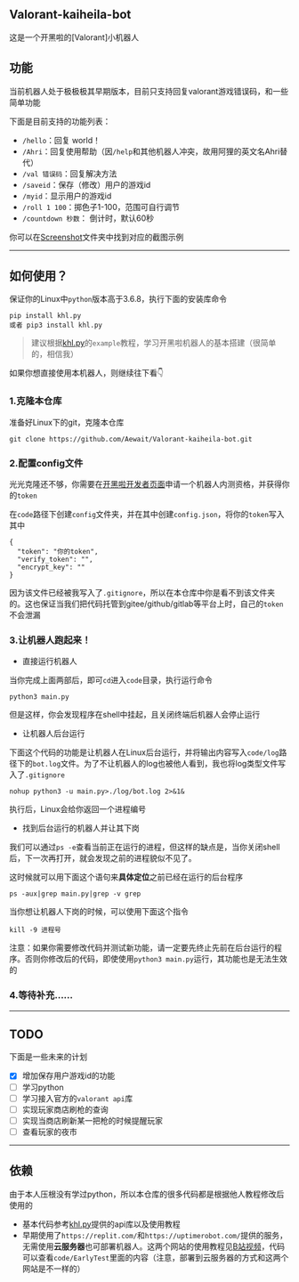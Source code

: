 ## Valorant-kaiheila-bot
这是一个开黑啦的[Valorant]小机器人

## 功能
当前机器人处于极极极其早期版本，目前只支持回复valorant游戏错误码，和一些简单功能

下面是目前支持的功能列表：

* `/hello`：回复 world！
* `/Ahri`：回复使用帮助（因`/help`和其他机器人冲突，故用阿狸的英文名Ahri替代）
* `/val 错误码`：回复解决方法
* `/saveid`：保存（修改）用户的游戏id
* `/myid`：显示用户的游戏id
* `/roll 1 100`：掷色子1-100，范围可自行调节
* `/countdown 秒数`： 倒计时，默认60秒

你可以在[Screenshot](./Screenshot)文件夹中找到对应的截图示例

----

## 如何使用？

保证你的Linux中`python`版本高于3.6.8，执行下面的安装库命令

~~~
pip install khl.py
或者 pip3 install khl.py
~~~

> 建议根据[khl.py](https://github.com/TWT233/khl.py)的`example`教程，学习开黑啦机器人的基本搭建（很简单的，相信我）

如果你想直接使用本机器人，则继续往下看👇

### 1.克隆本仓库

准备好Linux下的git，克隆本仓库

~~~
git clone https://github.com/Aewait/Valorant-kaiheila-bot.git
~~~

### 2.配置config文件

光光克隆还不够，你需要在[开黑啦开发者页面](https://developer.kaiheila.cn/doc/intro)申请一个机器人内测资格，并获得你的`token`

在`code`路径下创建`config`文件夹，并在其中创建`config.json`，将你的`token`写入其中

~~~
{
  "token": "你的token",
  "verify_token": "",
  "encrypt_key": ""
}
~~~

因为该文件已经被我写入了`.gitignore`，所以在本仓库中你是看不到该文件夹的。这也保证当我们把代码托管到gitee/github/gitlab等平台上时，自己的`token`不会泄漏

### 3.让机器人跑起来！

* 直接运行机器人

当你完成上面两部后，即可`cd`进入`code`目录，执行运行命令

~~~
python3 main.py
~~~

但是这样，你会发现程序在shell中挂起，且关闭终端后机器人会停止运行

* 让机器人后台运行

下面这个代码的功能是让机器人在Linux后台运行，并将输出内容写入`code/log`路径下的`bot.log`文件。为了不让机器人的log也被他人看到，我也将log类型文件写入了`.gitignore`
```
nohup python3 -u main.py>./log/bot.log 2>&1&
```
执行后，Linux会给你返回一个进程编号

* 找到后台运行的机器人并让其下岗

我们可以通过`ps -e`查看当前正在运行的进程，但这样的缺点是，当你关闭shell后，下一次再打开，就会发现之前的进程貌似不见了。

这时候就可以用下面这个语句来**具体定位**之前已经在运行的后台程序

~~~
ps -aux|grep main.py|grep -v grep 
~~~

当你想让机器人下岗的时候，可以使用下面这个指令

```
kill -9 进程号
```

注意：如果你需要修改代码并测试新功能，请一定要先终止先前在后台运行的程序。否则你修改后的代码，即使使用`python3 main.py`运行，其功能也是无法生效的

### 4.等待补充……

----

## TODO

下面是一些未来的计划

- [x] 增加保存用户游戏id的功能
- [ ] 学习python
- [ ] 学习接入官方的`valorant api`库
- [ ] 实现玩家商店刷枪的查询
- [ ] 实现当商店刷新某一把枪的时候提醒玩家
- [ ] 查看玩家的夜市

---

## 依赖

由于本人压根没有学过python，所以本仓库的很多代码都是根据他人教程修改后使用的
* 基本代码参考[khl.py](https://github.com/TWT233/khl.py)提供的api库以及使用教程
* 早期使用了`https://replit.com/`和`https://uptimerobot.com/`提供的服务，无需使用**云服务器**也可部署机器人。这两个网站的使用教程见[B站视频](https://www.bilibili.com/video/BV12U4y1g7JY?spm_id_from=333.1007.top_right_bar_window_history.content.click)，代码可以查看`code/EarlyTest`里面的内容（注意，部署到云服务器的方式和这两个网站是不一样的）


